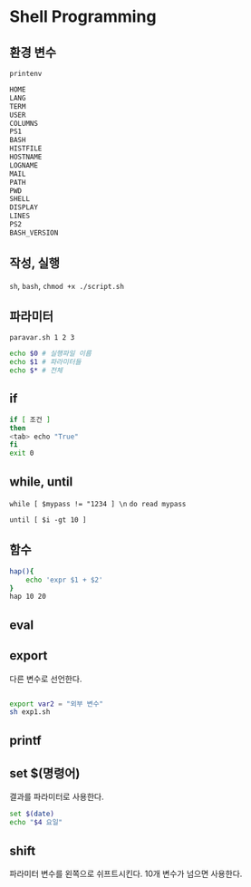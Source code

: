 # Shell Programming

## 환경 변수

`printenv`

```bash
HOME
LANG
TERM
USER
COLUMNS
PS1
BASH
HISTFILE
HOSTNAME
LOGNAME
MAIL
PATH
PWD
SHELL
DISPLAY
LINES
PS2
BASH_VERSION
```

## 작성, 실행

`sh`, `bash`, `chmod +x ./script.sh`

## 파라미터

`paravar.sh 1 2 3`

```bash
echo $0 # 실행파일 이름
echo $1 # 파라미터들
echo $* # 전체
```

## if

```bash
if [ 조건 ]
then
<tab> echo "True"
fi
exit 0
```

## while, until

`while [ $mypass != "1234 ] \n`
`do read mypass`

`until [ $i -gt 10 ]`

## 함수

```bash
hap(){
    echo 'expr $1 + $2'
}
hap 10 20
```

## eval

## export

다른 변수로 선언한다.

```bash

export var2 = "외부 변수"
sh exp1.sh
```

## printf

## set $(명령어)

결과를 파라미터로 사용한다.

```bash
set $(date)
echo "$4 요일"
```

## shift

파라미터 변수를 왼쪽으로 쉬프트시킨다. 10개 변수가 넘으면 사용한다.
